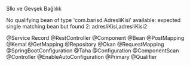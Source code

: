 SIkı ve Gevşek Bağlılık

No qualifying bean of type 'com.barisd.AdresliKisi' available: expected single matching bean but found 2: adresliKisi,adresliKisi2

@Service Record 
@RestController 
@Component 
@Bean 
@PostMapping 
@Kemal 
@GetMapping 
@Repository 
@Okan 
@RequestMapping 
@SpringBootConfiguration 
@Taha 
@Configuration 
@ComponentScan 
@Controller 
@EnableAutoConfiguration 
@Primary 
@Qualifier